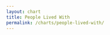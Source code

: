 ```yaml
---
layout: chart
title: People Lived With
permalink: /charts/people-lived-with/
---
```


<script src="http://dimplejs.org/dist/dimple.v2.1.6.min.js"></script>
<script src="/js/charts/people.js"></script>
